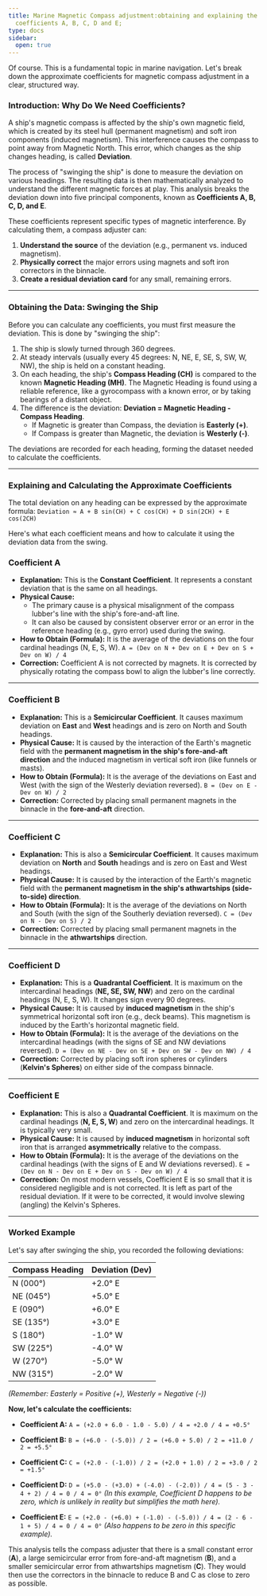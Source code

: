 ```yaml
---
title: Marine Magnetic Compass adjustment:obtaining and explaining the approximate
  coefficients A, B, C, D and E;
type: docs
sidebar:
  open: true
---
```


Of course. This is a fundamental topic in marine navigation. Let's break down the approximate coefficients for magnetic compass adjustment in a clear, structured way.

### **Introduction: Why Do We Need Coefficients?**

A ship's magnetic compass is affected by the ship's own magnetic field, which is created by its steel hull (permanent magnetism) and soft iron components (induced magnetism). This interference causes the compass to point away from Magnetic North. This error, which changes as the ship changes heading, is called **Deviation**.

The process of "swinging the ship" is done to measure the deviation on various headings. The resulting data is then mathematically analyzed to understand the different magnetic forces at play. This analysis breaks the deviation down into five principal components, known as **Coefficients A, B, C, D, and E**.

These coefficients represent specific types of magnetic interference. By calculating them, a compass adjuster can:
1.  **Understand the source** of the deviation (e.g., permanent vs. induced magnetism).
2.  **Physically correct** the major errors using magnets and soft iron correctors in the binnacle.
3.  **Create a residual deviation card** for any small, remaining errors.

---

### **Obtaining the Data: Swinging the Ship**

Before you can calculate any coefficients, you must first measure the deviation. This is done by "swinging the ship":

1.  The ship is slowly turned through 360 degrees.
2.  At steady intervals (usually every 45 degrees: N, NE, E, SE, S, SW, W, NW), the ship is held on a constant heading.
3.  On each heading, the ship's **Compass Heading (CH)** is compared to the known **Magnetic Heading (MH)**. The Magnetic Heading is found using a reliable reference, like a gyrocompass with a known error, or by taking bearings of a distant object.
4.  The difference is the deviation: **Deviation = Magnetic Heading - Compass Heading**.
    *   If Magnetic is greater than Compass, the deviation is **Easterly (+)**.
    *   If Compass is greater than Magnetic, the deviation is **Westerly (-)**.

The deviations are recorded for each heading, forming the dataset needed to calculate the coefficients.

---

### **Explaining and Calculating the Approximate Coefficients**

The total deviation on any heading can be expressed by the approximate formula:
`Deviation ≈ A + B sin(CH) + C cos(CH) + D sin(2CH) + E cos(2CH)`

Here's what each coefficient means and how to calculate it using the deviation data from the swing.

### **Coefficient A**

*   **Explanation:** This is the **Constant Coefficient**. It represents a constant deviation that is the same on all headings.
*   **Physical Cause:**
    *   The primary cause is a physical misalignment of the compass lubber's line with the ship's fore-and-aft line.
    *   It can also be caused by consistent observer error or an error in the reference heading (e.g., gyro error) used during the swing.
*   **How to Obtain (Formula):** It is the average of the deviations on the four cardinal headings (N, E, S, W).
    `A = (Dev on N + Dev on E + Dev on S + Dev on W) / 4`
*   **Correction:** Coefficient A is not corrected by magnets. It is corrected by physically rotating the compass bowl to align the lubber's line correctly.

---

### **Coefficient B**

*   **Explanation:** This is a **Semicircular Coefficient**. It causes maximum deviation on **East** and **West** headings and is zero on North and South headings.
*   **Physical Cause:** It is caused by the interaction of the Earth's magnetic field with the **permanent magnetism in the ship's fore-and-aft direction** and the induced magnetism in vertical soft iron (like funnels or masts).
*   **How to Obtain (Formula):** It is the average of the deviations on East and West (with the sign of the Westerly deviation reversed).
    `B = (Dev on E - Dev on W) / 2`
*   **Correction:** Corrected by placing small permanent magnets in the binnacle in the **fore-and-aft** direction.

---

### **Coefficient C**

*   **Explanation:** This is also a **Semicircular Coefficient**. It causes maximum deviation on **North** and **South** headings and is zero on East and West headings.
*   **Physical Cause:** It is caused by the interaction of the Earth's magnetic field with the **permanent magnetism in the ship's athwartships (side-to-side) direction**.
*   **How to Obtain (Formula):** It is the average of the deviations on North and South (with the sign of the Southerly deviation reversed).
    `C = (Dev on N - Dev on S) / 2`
*   **Correction:** Corrected by placing small permanent magnets in the binnacle in the **athwartships** direction.

---

### **Coefficient D**

*   **Explanation:** This is a **Quadrantal Coefficient**. It is maximum on the intercardinal headings (**NE, SE, SW, NW**) and zero on the cardinal headings (N, E, S, W). It changes sign every 90 degrees.
*   **Physical Cause:** It is caused by **induced magnetism** in the ship's symmetrical horizontal soft iron (e.g., deck beams). This magnetism is induced by the Earth's horizontal magnetic field.
*   **How to Obtain (Formula):** It is the average of the deviations on the intercardinal headings (with the signs of SE and NW deviations reversed).
    `D = (Dev on NE - Dev on SE + Dev on SW - Dev on NW) / 4`
*   **Correction:** Corrected by placing soft iron spheres or cylinders (**Kelvin's Spheres**) on either side of the compass binnacle.

---

### **Coefficient E**

*   **Explanation:** This is also a **Quadrantal Coefficient**. It is maximum on the cardinal headings (**N, E, S, W**) and zero on the intercardinal headings. It is typically very small.
*   **Physical Cause:** It is caused by **induced magnetism** in horizontal soft iron that is arranged **asymmetrically** relative to the compass.
*   **How to Obtain (Formula):** It is the average of the deviations on the cardinal headings (with the signs of E and W deviations reversed).
    `E = (Dev on N - Dev on E + Dev on S - Dev on W) / 4`
*   **Correction:** On most modern vessels, Coefficient E is so small that it is considered negligible and is not corrected. It is left as part of the residual deviation. If it were to be corrected, it would involve slewing (angling) the Kelvin's Spheres.

---

### **Worked Example**

Let's say after swinging the ship, you recorded the following deviations:

| Compass Heading | Deviation (Dev) |
| :-------------- | :---------------- |
| N (000°)        | +2.0° E           |
| NE (045°)       | +5.0° E           |
| E (090°)        | +6.0° E           |
| SE (135°)       | +3.0° E           |
| S (180°)        | -1.0° W           |
| SW (225°)       | -4.0° W           |
| W (270°)        | -5.0° W           |
| NW (315°)       | -2.0° W           |

*(Remember: Easterly = Positive (+), Westerly = Negative (-))*

**Now, let's calculate the coefficients:**

*   **Coefficient A:**
    `A = (+2.0 + 6.0 - 1.0 - 5.0) / 4 = +2.0 / 4 = +0.5°`

*   **Coefficient B:**
    `B = (+6.0 - (-5.0)) / 2 = (+6.0 + 5.0) / 2 = +11.0 / 2 = +5.5°`

*   **Coefficient C:**
    `C = (+2.0 - (-1.0)) / 2 = (+2.0 + 1.0) / 2 = +3.0 / 2 = +1.5°`

*   **Coefficient D:**
    `D = (+5.0 - (+3.0) + (-4.0) - (-2.0)) / 4 = (5 - 3 - 4 + 2) / 4 = 0 / 4 = 0°`
    *(In this example, Coefficient D happens to be zero, which is unlikely in reality but simplifies the math here).*

*   **Coefficient E:**
    `E = (+2.0 - (+6.0) + (-1.0) - (-5.0)) / 4 = (2 - 6 - 1 + 5) / 4 = 0 / 4 = 0°`
    *(Also happens to be zero in this specific example).*

This analysis tells the compass adjuster that there is a small constant error (**A**), a large semicircular error from fore-and-aft magnetism (**B**), and a smaller semicircular error from athwartships magnetism (**C**). They would then use the correctors in the binnacle to reduce B and C as close to zero as possible.